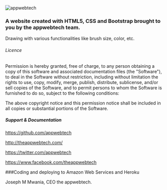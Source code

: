 

![appwebtech](https://cloud.githubusercontent.com/assets/13242902/14581464/5ac2cb4c-03ee-11e6-929a-6651cf86688e.png)

### A website created with HTML5, CSS and Bootstrap brought to you by the appwebtech team.



Drawing with various functionalities like brush size, color, etc.








###### Licence
Permission is hereby granted, free of charge, to any person obtaining a copy of this software and associated documentation files 
(the "Software"), to deal in the Software without restriction, including without limitation the rights to use, copy, modify, merge, 
publish, distribute, sublicense, and/or sell copies of the Software, and to permit persons to whom the Software is furnished to do so, 
subject to the following conditions:

The above copyright notice and this permission notice shall be included in all copies or substantial portions of the Software.


##### Support & Documentation 
https://github.com/appwebtech  

http://theappwebtech.com/

https://twitter.com/appwebtech

https://www.facebook.com/theappwebtech

###Coding and deploying to Amazon Web Services and Heroku

Joseph M Mwania, CEO the appwebtech.
